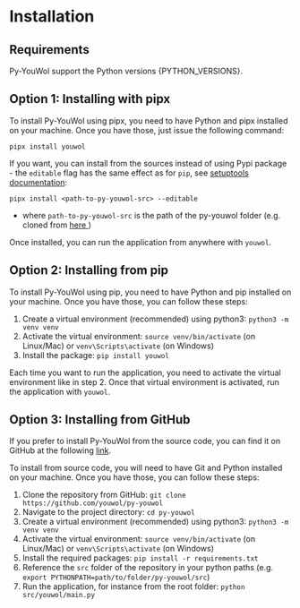 # Installation

## Requirements

Py-YouWol support the Python versions {PYTHON_VERSIONS}.

## Option 1: Installing with pipx

To install Py-YouWol using pipx, you need to have Python and pipx installed on your machine. Once you have those, just issue the following command:

`pipx install youwol`

If you want, you can install from the sources instead of using Pypi package - the `editable` flag has the same effect as for `pip`, see [setuptools documentation](https://setuptools.pypa.io/en/latest/userguide/development_mode.html):

`pipx install <path-to-py-youwol-src> --editable`

-   where `path-to-py-youwol-src` is the path of the py-youwol folder (e.g. cloned from <a target='_blank' href='https://github.com/youwol/py-youwol'> here </a>)

Once installed, you can run the application from anywhere with `youwol`.

## Option 2: Installing from pip

To install Py-YouWol using pip, you need to have Python and pip installed on your machine. Once you have those, you can follow these steps:

1. Create a virtual environment (recommended) using python3: `python3 -m venv venv`
2. Activate the virtual environment: `source venv/bin/activate` (on Linux/Mac) or `venv\Scripts\activate` (on Windows)
3. Install the package: `pip install youwol`

Each time you want to run the application, you need to activate the virtual environment like in step 2. Once that virtual environment is activated, run the application with `youwol`.

## Option 3: Installing from GitHub

If you prefer to install Py-YouWol from the source code, you can find it on GitHub at the following
[link](https://github.com/youwol/py-youwol).

To install from source code, you will need to have Git and Python installed on your machine. Once you have those, you can follow these steps:

1. Clone the repository from GitHub: `git clone https://github.com/youwol/py-youwol`
2. Navigate to the project directory: `cd py-youwol`
3. Create a virtual environment (recommended) using python3: `python3 -m venv venv`
4. Activate the virtual environment: `source venv/bin/activate` (on Linux/Mac) or `venv\Scripts\activate` (on Windows)
5. Install the required packages: `pip install -r requirements.txt`
6. Reference the `src` folder of the repository in your python paths (e.g. `export PYTHONPATH=path/to/folder/py-youwol/src`)
7. Run the application, for instance from the root folder: `python src/youwol/main.py`
